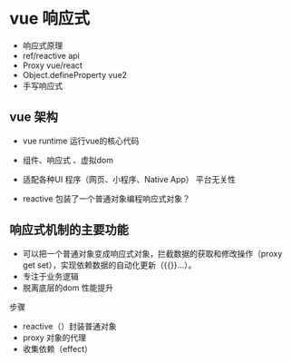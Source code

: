# vue 响应式

- 响应式原理
- ref/reactive api
- Proxy vue/react
- Object.defineProperty vue2 
- 手写响应式

## vue 架构
- vue runtime 运行vue的核心代码
- 组件、响应式  、虚拟dom
  
- 适配各种UI 程序（网页、小程序、Native App）
  平台无关性 
- reactive 包装了一个普通对象编程响应式对象？

## 响应式机制的主要功能
  - 可以把一个普通对象变成响应式对象，拦截数据的获取和修改操作（proxy get set），实现依赖数据的自动化更新（{{}}...）。
  - 专注于业务逻辑
  - 脱离底层的dom 性能提升

  步骤
  - reactive（）封装普通对象
  - proxy 对象的代理
  - 收集依赖（effect） 